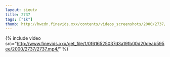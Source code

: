 ```yaml
--- 
layout: sieutv
title: 2737
tags: ["1k"]
thumb: http://hwcdn.finevids.xxx/contents/videos_screenshots/2000/2737/preview.mp4.jpg
---
```

{% include video src="http://www.finevids.xxx/get_file/1/0f616525037d3a19fb00d20deab595ee/2000/2737/2737.mp4/" %} 
